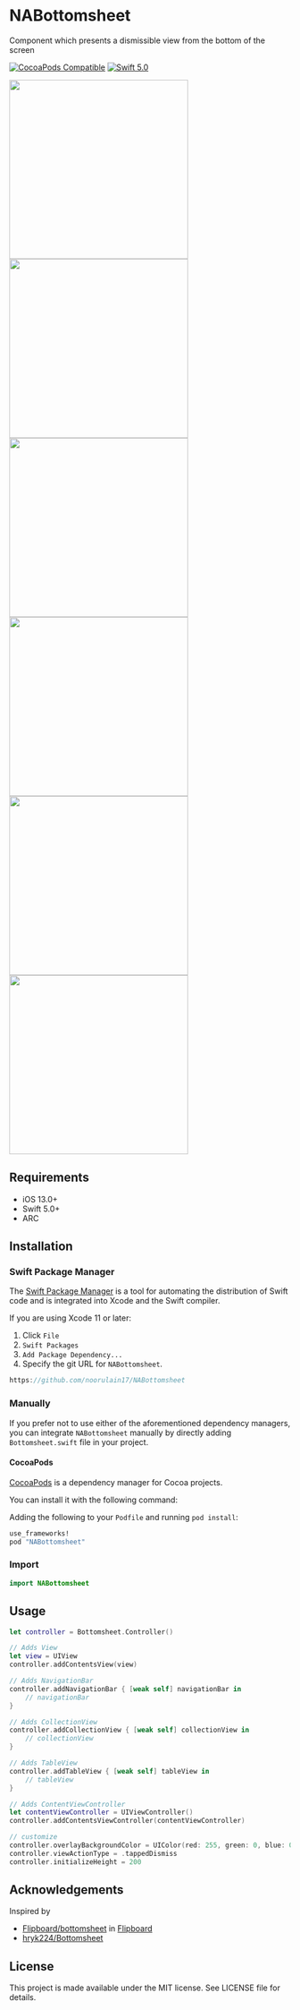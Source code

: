 # NABottomsheet

Component which presents a dismissible view from the bottom of the screen

[![CocoaPods Compatible](http://img.shields.io/cocoapods/v/NABottomsheet.svg?style=flat)](http://cocoadocs.org/docsets/NABottomsheet)
[![Swift 5.0](https://img.shields.io/badge/Swift-5.0-orange.svg?style=flat)](https://developer.apple.com/swift/)

<img src="https://github.com/hryk224/Bottomsheet/wiki/images/sample1.gif" width="320">
<img src="https://github.com/hryk224/Bottomsheet/wiki/images/sample2.gif" width="320">
<img src="https://github.com/hryk224/Bottomsheet/wiki/images/sample3.gif" width="320">
<img src="https://github.com/hryk224/Bottomsheet/wiki/images/sample4.gif" width="320">
<img src="https://raw.githubusercontent.com/noorulain17/NABottomsheet/master/Screenshots/NABottomSheet1.png" width="320">
<img src="https://raw.githubusercontent.com/noorulain17/NABottomsheet/master/Screenshots/NABottomSheet2.png" width="320">

## Requirements
- iOS 13.0+
- Swift 5.0+
- ARC

## Installation

### Swift Package Manager

The [Swift Package Manager](https://swift.org/package-manager/) is a tool for automating the distribution of Swift code and is integrated into Xcode and the Swift compiler.

If you are using Xcode 11 or later:
 1. Click `File`
 2. `Swift Packages`
 3. `Add Package Dependency...`
 4. Specify the git URL for `NABottomsheet`.

```swift
https://github.com/noorulain17/NABottomsheet
```

### Manually

If you prefer not to use either of the aforementioned dependency managers, you can integrate `NABottomsheet`  manually by directly adding `Bottomsheet.swift` file in your project.


#### CocoaPods

[CocoaPods](http://cocoapods.org) is a dependency manager for Cocoa projects.

You can install it with the following command:

Adding the following to your `Podfile` and running `pod install`:

```Ruby
use_frameworks!
pod "NABottomsheet"
```

### Import

```Swift
import NABottomsheet
```

## Usage

```Swift
let controller = Bottomsheet.Controller()

// Adds View
let view = UIView
controller.addContentsView(view)

// Adds NavigationBar
controller.addNavigationBar { [weak self] navigationBar in
    // navigationBar
}

// Adds CollectionView
controller.addCollectionView { [weak self] collectionView in
    // collectionView
}

// Adds TableView
controller.addTableView { [weak self] tableView in
    // tableView
}

// Adds ContentViewController
let contentViewController = UIViewController()
controller.addContentsViewController(contentViewController)

// customize
controller.overlayBackgroundColor = UIColor(red: 255, green: 0, blue: 0, alpha: 0.3)
controller.viewActionType = .tappedDismiss
controller.initializeHeight = 200
```

## Acknowledgements

Inspired by
* [Flipboard/bottomsheet](https://github.com/Flipboard/bottomsheet) in [Flipboard](https://github.com/Flipboard)
* [hryk224/Bottomsheet](https://github.com/hryk224/Bottomsheet)

## License

This project is made available under the MIT license. See LICENSE file for details.
